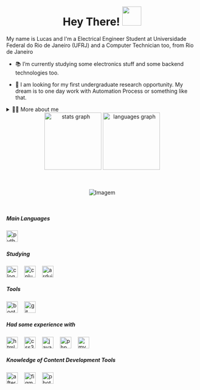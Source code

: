 <h1 align="center">Hey There! <img src="https://raw.githubusercontent.com/aemmadi/aemmadi/master/wave.gif" width="50px"></h1>


<p align="left">My name is Lucas and I'm a Electrical Engineer Student at Universidade Federal do Rio de Janeiro (UFRJ) and a Computer Technician too, from Rio de Janeiro

  - 📚 I’m currently studying some electronics stuff and some backend technologies too. 

  - 🔭 I am looking for my first undergraduate research opportunity. My dream is to one day work with Automation Process or something like that.
</p>

<!-- Dropdown -->
<details>
  <summary>👨‍💻 More about me</summary>

  - 💬 I am 19 years old, currently living in Brazil. I have an Intermediate (Almost Advanced) English and have experience with SQL, PHP, HTML5, Java, and Bootstrap. I'm also a [@for_code](https://github.com/forcodeufrj) member
  - ⚡ I really enjoy watching movies and playing intriguing story games. I think that with this kind of content can improve our critical thinking as well the creativity.
</details>

<div align="center">
  <img src="https://github-readme-stats.vercel.app/api?username=KasanjeLucas&hide_title=false&hide_rank=false&show_icons=true&include_all_commits=true&count_private=true&disable_animations=false&theme=gotham&locale=en&hide_border=false" height="150" alt="stats graph"  />
  <img src="https://github-readme-stats.vercel.app/api/top-langs?username=KasanjeLucas&locale=en&hide_title=false&layout=compact&card_width=320&langs_count=5&theme=gotham&hide_border=false" height="150" alt="languages graph"  />
</div>

</br>
</br>

<p align="center">
      <img align="center" src="https://media1.tenor.com/m/k3lY8esofB4AAAAC/hakari-dance.gif" alt="Imagem">
</p>
</br>

  <div align="left">
    <h5>Main Languages</h5>
    <img src="https://cdn.jsdelivr.net/gh/devicons/devicon/icons/python/python-original.svg" height="30" alt="python logo"  />
    <img width="0" />
  </div>

  <div align="left">
    <h5>Studying</h5>
    <img src="https://cdn.jsdelivr.net/gh/devicons/devicon/icons/c/c-original.svg" height="30" alt="c logo"  />
    <img width="9" />
    <img src="https://cdn.jsdelivr.net/gh/devicons/devicon/icons/cplusplus/cplusplus-original.svg" height="30" alt="cplusplus logo"  />
    <img width="9" />
    <img src="https://cdn.jsdelivr.net/gh/devicons/devicon/icons/arduino/arduino-original.svg" height="30" alt="arduino logo"  />
    <img width="9" />
  </div>

  <div align="left">
    <h5>Tools</h5>
    <img src="https://cdn.jsdelivr.net/gh/devicons/devicon/icons/bootstrap/bootstrap-original.svg" height="30" alt="bootstrap logo"  />
    <img width="9" />
    <img src="https://cdn.jsdelivr.net/gh/devicons/devicon/icons/git/git-original.svg" height="30" alt="git logo"  />
    <img width="9" />
  </div>

<div align="left">
    <h5>Had some experience with</h5>
    <img src="https://cdn.jsdelivr.net/gh/devicons/devicon/icons/html5/html5-original.svg" height="30" alt="html5 logo"  />
    <img width="9" />
    <img src="https://cdn.jsdelivr.net/gh/devicons/devicon/icons/css3/css3-original.svg" height="30" alt="css3 logo"  />
    <img width="9" />
    <img src="https://cdn.jsdelivr.net/gh/devicons/devicon/icons/java/java-original.svg" height="30" alt="java logo"  />
    <img width="9" />
    <img src="https://cdn.jsdelivr.net/gh/devicons/devicon/icons/php/php-original.svg" height="30" alt="php logo"  />
    <img width="9"/>
    <img src="https://cdn.jsdelivr.net/gh/devicons/devicon/icons/mysql/mysql-original.svg" height="30" alt="mysql logo"  />
</div>


<div align="left">
    <h5>Knowledge of Content Development Tools</h5>
    <img src="https://cdn.jsdelivr.net/gh/devicons/devicon/icons/aftereffects/aftereffects-original.svg" height="30" alt="aftereffects logo"  />
    <img width="9" />
    <img src="https://cdn.jsdelivr.net/gh/devicons/devicon/icons/figma/figma-original.svg" height="30" alt="figma logo"  />
    <img width="9" />
    <img src="https://cdn.jsdelivr.net/gh/devicons/devicon/icons/photoshop/photoshop-plain.svg" height="30" alt="photoshop logo"  />
    <img width="9" />
</div>

